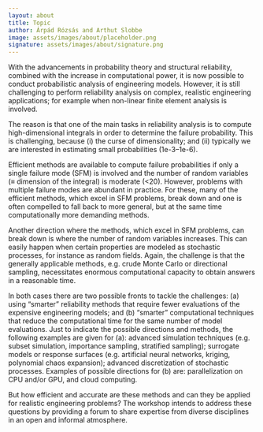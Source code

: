 ```yaml
---
layout: about
title: Topic
author: Árpád Rózsás and Arthut Slobbe
image: assets/images/about/placeholder.png
signature: assets/images/about/signature.png
---
```


With the advancements in probability theory and structural reliability, combined with the increase in computational power, it is now possible to conduct probabilistic analysis of engineering models. However, it is still challenging to perform reliability analysis on complex, realistic engineering applications; for example when non-linear finite element analysis is involved.


The reason is that one of the main tasks in reliability analysis is to compute high-dimensional integrals in order to determine the failure probability. This is challenging, because (i) the curse of dimensionality; and (ii) typically we are interested in estimating small probabilities (1e-3–1e-6).


Efficient methods are available to compute failure probabilities if only a single failure mode (SFM) is involved and the number of random variables (≡ dimension of the integral) is moderate (<20). However, problems with multiple failure modes are abundant in practice. For these, many of the efficient methods, which excel in SFM problems, break down and one is often compelled to fall back to more general, but at the same time computationally more demanding methods.


Another direction where the methods, which excel in SFM problems, can break down is where the number of random variables increases. This can easily happen when certain properties are modeled as stochastic processes, for instance as random fields. Again, the challenge is that the generally applicable methods, e.g. crude Monte Carlo or directional sampling, necessitates enormous computational capacity to obtain answers in a reasonable time.


In both cases there are two possible fronts to tackle the challenges: (a) using “smarter” reliability methods that require fewer evaluations of the expensive engineering models; and (b) “smarter” computational techniques that reduce the computational time for the same number of model evaluations. Just to indicate the possible directions and methods, the following examples are given for (a): advanced simulation techniques (e.g. subset simulation, importance sampling, stratified sampling); surrogate models or response surfaces (e.g. artificial neural networks, kriging, polynomial chaos expansion); advanced discretization of stochastic processes. Examples of possible directions for (b) are: parallelization on CPU and/or GPU, and cloud computing.


But how efficient and accurate are these methods and can they be applied for realistic engineering problems? The workshop intends to address these questions by providing a forum to share expertise from diverse disciplines in an open and informal atmosphere.